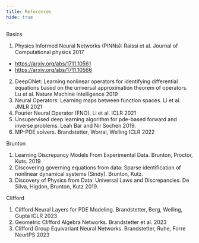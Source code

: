 ```yaml
---
title: References
hide: true
---
```


Basics

1. Physics Informed Neural Networks (PINNs): Raissi et al. Journal of Computational
physics 2017
  - https://arxiv.org/abs/1711.10561
  - https://arxiv.org/abs/1711.10566
2. DeepONet: Learning nonlinear operators for identifying differential equations based on
the universal approximation theorem of operators. Lu et al. Nature Machine
Intelligence 2019
3. Neural Operators: Learning maps between function spaces. Li et al. JMLR 2021
4. Fourier Neural Operator (FNO). Li et al. ICLR 2021
5. Unsupervised deep learning algorithm for pde-based forward and inverse problems.
Leah Bar and Nir Sochen 2019.
6. MP-PDE solvers. Brandstetter, Worral, Welling ICLR 2022

Brunton

1. Learning Discrepancy Models From Experimental Data. Brunton, Proctor, Kuts. 2019
2. Discovering governing equations from data: Sparse identification of nonlinear dynamical systems (Sindy). Brunton, Kutz.
3. Discovery of Physics from Data: Universal Laws and Discrepancies. De Silva, Higdon, Brunton,
Kutz 2019.

Clifford

1. Clifford Neural Layers for PDE Modeling. Brandstetter, Berg, Welling, Gupta ICLR 2023
2. Geometric Clifford Algebra Networks. Brandstetter et al. 2023
3. Clifford Group Equivariant Neural Networks. Brandstetter, Ruhe, Forre NeurIPS 2023
